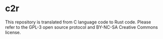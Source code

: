 # c2r
This repository is translated from C language code to Rust code. Please refer to the GPL-3 open source protocol and BY-NC-SA Creative Commons license.

